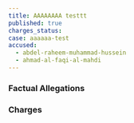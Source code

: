 ```yaml
---
title: AAAAAAAA testtt
published: true
charges_status:
case: aaaaaa-test
accused:
  - abdel-raheem-muhammad-hussein
  - ahmad-al-faqi-al-mahdi
---
```



### Factual Allegations

### Charges